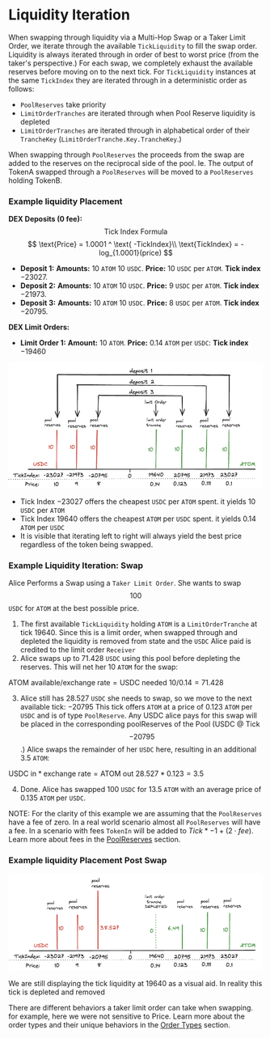 # Liquidity Iteration

When swapping through liquidity via a Multi-Hop Swap or a Taker Limit Order, we iterate through the available `TickLiquidity` to fill the swap order. Liquidity is always iterated through in order of best to worst price (from the taker's perspective.) For each swap, we completely exhaust the available reserves before moving on to the next tick. For `TickLiquidity` instances at the same `TickIndex` they are iterated through in a deterministic order as follows:
- `PoolReserves` take priority
- `LimitOrderTranches` are iterated through when Pool Reserve liquidity is depleted
- `LimitOrderTranches` are iterated through in alphabetical order of their `TrancheKey` (`LimitOrderTranche.Key.TrancheKey`.)

When swapping through `PoolReserves` the proceeds from the swap are added to the reserves on the reciprocal side of the pool. Ie. The output of TokenA swapped through a `PoolReserves` will be moved to a `PoolReserves` holding TokenB.

### Example liquidity Placement

**DEX Deposits (0 fee):**
$$
\text{Tick Index Formula}
$$
$$
\text{Price} = 1.0001 ^ \text{ -TickIndex}\\
\text{TickIndex} = -log_{1.0001}(price)
$$
* **Deposit 1:**
    **Amounts:** 10 `ATOM` 10 `USDC`. **Price:** 10 `USDC` per `ATOM`. **Tick index** $-23027$.
* **Deposit 2:**
    **Amounts:** 10 `ATOM` 10 `USDC`. **Price:** 9 `USDC` per `ATOM`. **Tick index** $-21973$.
* **Deposit 3:**
    **Amounts:** 10 `ATOM` 10 `USDC`. **Price:** 8 `USDC` per `ATOM`. **Tick index** $-20795$.

**DEX Limit Orders:**
* **Limit Order 1:**
 **Amount:** 10 `ATOM`. **Price:** $0.14$ `ATOM` per `USDC`: **Tick index** $-19460$

![Example liquidity iteration ](/img/duality-dex-deposit-1.png)

- Tick Index $-23027$ offers the cheapest `USDC` per `ATOM` spent. it yields $10$ `USDC` per `ATOM`
- Tick Index  $19640$ offers the cheapest `ATOM` per `USDC` spent. it yields $0.14$ `ATOM` per `USDC`
- It is visible that iterating left to right will always yield the best price regardless of the token being swapped.

### Example Liquidity Iteration: Swap

Alice Performs a Swap using a `Taker Limit Order`. She wants to swap $$100$$ `USDC` for `ATOM` at the best possible price.

1. The first available `TickLiquidity` holding `ATOM` is a `LimitOrderTranche` at tick $19640$. Since this is a limit order, when swapped through and depleted the liquidity is removed from state and the `USDC` Alice paid is credited to the limit order `Receiver`
2. Alice swaps up to $71.428$ `USDC` using this pool before depleting the reserves. This will net her $10$ `ATOM` for the swap:

 $\text{ATOM available} / \text{exchange rate} = \text{USDC needed}$
 $10 / 0.14 = 71.428$


3. Alice still has $28.527$ `USDC` she needs to swap, so we move to the next available tick: $-20795$
This tick offers `ATOM` at a price of $0.123$ `ATOM` per `USDC` and is of type `PoolReserve`. Any USDC alice pays for this swap will be placed in the corresponding poolReserves of the Pool (USDC @ Tick $$-20795$$ .) Alice swaps the remainder of her `USDC` here, resulting in an additional $3.5$ `ATOM`:

 $\text{USDC in} * \text{exchange rate} = \text{ATOM out}$
 $28.527 * 0.123 = 3.5$

4. Done. Alice has swapped $100$ `USDC` for $13.5$ `ATOM` with an average price of $0.135$ `ATOM` per `USDC`.

NOTE: For the clarity of this example we are assuming that the `PoolReserves` have a fee of zero. In a real world scenario almost all `PoolReserves` will have a fee. In a scenario with fees `TokenIn` will be added to $Tick * -1 + (2\cdot fee$). Learn more about fees in the [PoolReserves](tick-liquidity#pool-reserves) section.


### Example liquidity Placement Post Swap

![Example liquidity iteration ](/img/duality-dex-swap-1.png)

We are still displaying the tick liquidity at $19640$ as a visual aid. In reality this tick is depleted and removed

There are different behaviors a taker limit order can take when swapping. for example, here we were not sensitive to Price.
Learn more about the order types and their unique behaviors in the [Order Types](../../messages#order-types) section.

